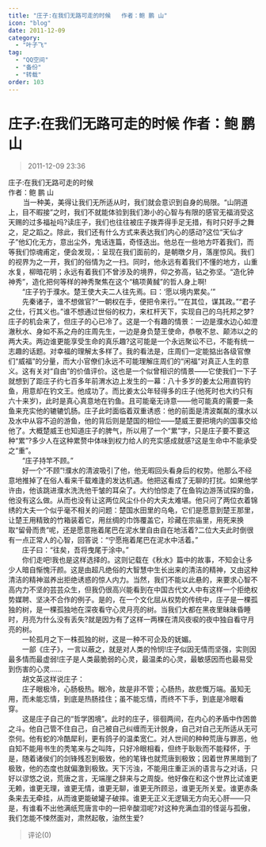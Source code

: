 ```yaml
---
title: "庄子:在我们无路可走的时候   作者：鲍 鹏 山"
icon: "blog"
date: 2011-12-09
category:
  - "叶子飞"
tag:
  - "QQ空间"
  - "备份"
  - "转载"
order: 103
---
```

# 庄子:在我们无路可走的时候   作者：鲍 鹏 山
> 2011-12-09 23:36


庄子:在我们无路可走的时候   
作者：鲍 鹏 山      
　    当一种美，美得让我们无所适从时，我们就会意识到自身的局限。“山阴道上，目不暇接”之时，我们不就能体验到我们渺小的心智与有限的感官无福消受这天赐的过多福祉吗?读庄子，我们也往往被庄子拨弄得手足无措，有时只好手之舞之，足之蹈之。除此，我们还有什么方式来表达我们内心的感动?这位“天仙才子”他幻化无方，意出尘外，鬼话连篇，奇怪迭出。他总在一些地方吓着我们，而等我们惊魂甫定，便会发现，：呈现在我们面前的，是朝暾夕月，落崖惊风。我们的视界为之一开，我们的俗情为之一扫。同时，他永远有着我们不懂的地方，山重水复，柳暗花明；永远有着我们不曾涉及的境界，仰之弥高，钻之弥坚。“造化钟神秀”，造化把何等样的神秀聚焦在这个“槁项黄馘”的哲人身上啊!  
　　“庄子钓于濮水。楚王使大夫二人往先焉。曰：‘愿以境内累矣。’”  
　　先秦诸子，谁不想做官?“一朝权在手，便把令来行。”“在其位，谋其政。”“君子之仕，行其义也。”谁不想通过世俗的权力，来杠杆天下，实现自己的乌托邦之梦?庄子的机会来了，但庄子的心已冷了。这是一个有趣的情景：一边是濮水边心如澄澈秋水、身如不系之舟的庄周先生，一边是身负楚王使命，恭敬不怠、颠沛以之的两大夫。两边谁更能享受生命的真乐趣?这可能是一个永远聚讼不已，不能有统一志趣的话题。对幸福的理解太多样了。我的看法是，庄周们一定能掂出各级官僚们“威福”的分量，而大小官僚们永远不可能理解庄周们的“闲福”对真正人生的意义。这有关对“自由”的价值评价。这也是一个似曾相识的情景——它使我们一下子就想到了距庄子约七百多年前渭水边上发生的一幕：八十多岁的姜太公用直钩钓鱼，用意却在钓文王。他成功了。而比姜太公年轻得多的庄子(他死时也大约只有六十来岁)，此时是真心真意地在钓鱼。且可能毫无诗意——他可能真的需要一条鱼来充实他的辘辘饥肠。庄子此时面临着双重诱惑：他的前面是清波粼粼的濮水以及水中从容不迫的游鱼，他的背后则是楚国的相位——楚威王要把境内的国事交给他了。大概楚威王也知道庄子的脾气，所以用了一个“累”字，只是庄子要不要这种“累”?多少人在这种累赘中体味到权力给人的充实感成就感?这是生命中不能承受之“重”。  
　　“庄子持竿不顾。”  
　　好一个“不顾”!濮水的清波吸引了他，他无暇回头看身后的权势。他那么不经意地推掉了在俗人看来千载难逢的发达机遇。他把这看成了无聊的打扰。如果他学许由，他该跳进濮水洗洗他干皱的耳朵了。大约怕惊走了在鱼钩边游荡试探的鱼，他没有这么做。从而也没有让这两位风尘仆仆的大夫太难堪。他只问了两位衣着锦绣的大夫一个似乎毫不相关的问题：楚国水田里的乌龟，它们是愿意到楚王那里，让楚王用精致的竹箱装着它，用丝绸的巾饰覆盖它，珍藏在宗庙里，用死来换取“留骨而贵”呢，还是愿意拖着尾巴在泥水里自由自在地活着?二位大夫此时倒很有一点正常人的心智，回答说：“宁愿拖着尾巴在泥水中活着。”  
　　庄子曰：“往矣，吾将曳尾于涂中。”  
　　你们走吧!我也是这样选择的。这则记载在《秋水》篇中的故事，不知会让多少人暗自惭愧汗颜。这是由超凡绝俗的大智慧中生长出来的清洁的精神，又由这种清洁的精神滋养出拒绝诱惑的惊人内力。当然，我们不能以此悬的，来要求心智不高内力不坚的芸芸众生，但我仍很高兴能看到在中国古代文人中有这样一个拒绝权势媒聘、坚决不合作的例子。是的，在一个文化屈从权势的传统中，庄子是一棵孤独的树，是一棵孤独地在深夜看守心灵月亮的树。当我们大都在黑夜里昧昧昏睡时，月亮为什么没有丢失?就是因为有了这样一两棵在清风夜唳的夜中独自看守月亮的树。  
　　一轮孤月之下一株孤独的树，这是一种不可企及的妩媚。  
　　一部《庄子》，一言以蔽之，就是对人类的怜悯!庄子似因无情而坚强，实则因最多情而最虚弱!庄子是人类最脆弱的心灵，最温柔的心灵，最敏感因而也最易受到伤害的心灵……  
　　胡文英这样说庄子：  
　　庄子眼极冷，心肠极热。眼冷，故是非不管；心肠热，故悲慨万端。虽知无用，而未能忘情，到底是热肠挂住；虽不能忘情，而终不下手，到底是冷眼看穿。   
　　这是庄子自己的“哲学困境”。此时的庄子，徘徊两间，在内心的矛盾中作困兽之斗。他自己管不住自己，自己被自己纠缠而无计脱身，自己对自己无所适从无可奈何。他有蛇的冷酷犀利，更有鸽子的温柔宽仁。对人世间的种种荒唐与罪恶，他自知不能用书生的秃笔来与之叫阵，只好冷眼相看，但终于耿耿而不能释怀，于是，随着诸侯们的剑锋残忍到极致，他的笔锋也就荒唐到极致；因着世界黑暗到了极致，他的态度也就偏激到极致。天下污浊，不能用庄重正派的语言与之对话，只好以谬悠之说，荒唐之言，无端崖之辞来与之周旋。他好像在和这个世界比试谁更无赖，谁更无理，谁更无情，谁更无聊，谁更无所顾忌，谁更无所关爱。谁更赤条条来去无牵挂，从而谁更能破罐子破摔。谁更无正义无逻辑无方向无心肝——只是，有谁看不出他满纸荒唐言中的一把辛酸泪呢?对这种充满血泪的怪诞与孤傲，我们怎能不悚然面对，肃然起敬，油然生爱?
> 评论(0)

